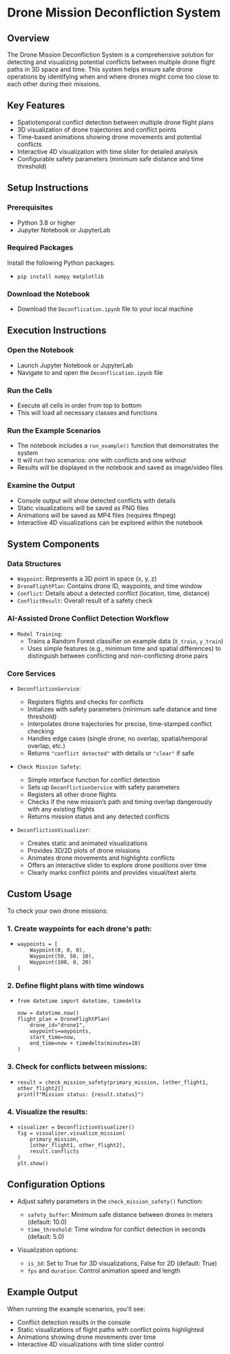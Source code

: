 # Drone Mission Deconfliction System

## Overview

The Drone Mission Deconfliction System is a comprehensive solution for detecting and visualizing potential conflicts between multiple drone flight paths in 3D space and time. This system helps ensure safe drone operations by identifying when and where drones might come too close to each other during their missions.

## Key Features

- Spatiotemporal conflict detection between multiple drone flight plans
- 3D visualization of drone trajectories and conflict points
- Time-based animations showing drone movements and potential conflicts
- Interactive 4D visualization with time slider for detailed analysis
- Configurable safety parameters (minimum safe distance and time threshold)

## Setup Instructions

### Prerequisites

- Python 3.8 or higher
- Jupyter Notebook or JupyterLab

### Required Packages

Install the following Python packages:

-
    ```
    pip install numpy matplotlib
    ```


### Download the Notebook

- Download the `Deconflication.ipynb` file to your local machine

## Execution Instructions

### Open the Notebook

- Launch Jupyter Notebook or JupyterLab
- Navigate to and open the `Deconflication.ipynb` file

### Run the Cells

- Execute all cells in order from top to bottom
- This will load all necessary classes and functions

### Run the Example Scenarios

- The notebook includes a `run_example()` function that demonstrates the system
- It will run two scenarios: one with conflicts and one without
- Results will be displayed in the notebook and saved as image/video files

### Examine the Output

- Console output will show detected conflicts with details
- Static visualizations will be saved as PNG files
- Animations will be saved as MP4 files (requires ffmpeg)
- Interactive 4D visualizations can be explored within the notebook

## System Components

### Data Structures

- `Waypoint`: Represents a 3D point in space (x, y, z)
- `DroneFlightPlan`: Contains drone ID, waypoints, and time window
- `Conflict`: Details about a detected conflict (location, time, distance)
- `ConflictResult`: Overall result of a safety check

### AI-Assisted Drone Conflict Detection Workflow
- `Model Training`:
    - Trains a Random Forest classifier on example data (`X_train`, `y_train`)
    - Uses simple features (e.g., minimum time and spatial differences) to distinguish between conflicting and non-conflicting drone pairs
  



### Core Services

- `DeconflictionService`:  
    - Registers flights and checks for conflicts  
    - Initializes with safety parameters (minimum safe distance and time threshold)  
    - Interpolates drone trajectories for precise, time-stamped conflict checking  
    - Handles edge cases (single drone, no overlap, spatial/temporal overlap, etc.)  
    - Returns `"conflict detected"` with details or `"clear"` if safe

- `Check Mission Safety`:  
    - Simple interface function for conflict detection  
    - Sets up `DeconflictionService` with safety parameters  
    - Registers all other drone flights  
    - Checks if the new mission’s path and timing overlap dangerously with any existing flights  
    - Returns mission status and any detected conflicts

- `DeconflictionVisualizer`:  
    - Creates static and animated visualizations  
    - Provides 3D/2D plots of drone missions  
    - Animates drone movements and highlights conflicts  
    - Offers an interactive slider to explore drone positions over time  
    - Clearly marks conflict points and provides visual/text alerts


## Custom Usage

To check your own drone missions:

### 1. Create waypoints for each drone's path:
- 
    ```
    waypoints = [
        Waypoint(0, 0, 0),
        Waypoint(50, 50, 10),
        Waypoint(100, 0, 20)
    ]
    ```

### 2. Define flight plans with time windows

- 
    ```
    from datetime import datetime, timedelta

    now = datetime.now()
    flight_plan = DroneFlightPlan(
        drone_id="drone1",
        waypoints=waypoints,
        start_time=now,
        end_time=now + timedelta(minutes=10)
    )
    ```



### 3. Check for conflicts between missions:
- 
    ```
    result = check_mission_safety(primary_mission, [other_flight1, other_flight2])
    print(f"Mission status: {result.status}")
    ```


### 4. Visualize the results:
- 
    ```
    visualizer = DeconflictionVisualizer()
    fig = visualizer.visualize_mission(
        primary_mission,
        [other_flight1, other_flight2],
        result.conflicts
    )
    plt.show()
    ```


## Configuration Options

- Adjust safety parameters in the `check_mission_safety()` function:
    - `safety_buffer`: Minimum safe distance between drones in meters (default: 10.0)
    - `time_threshold`: Time window for conflict detection in seconds (default: 5.0)

- Visualization options:
    - `is_3d`: Set to True for 3D visualizations, False for 2D (default: True)
    - `fps` and `duration`: Control animation speed and length

## Example Output

When running the example scenarios, you'll see:

- Conflict detection results in the console
- Static visualizations of flight paths with conflict points highlighted
- Animations showing drone movements over time
- Interactive 4D visualizations with time slider control
